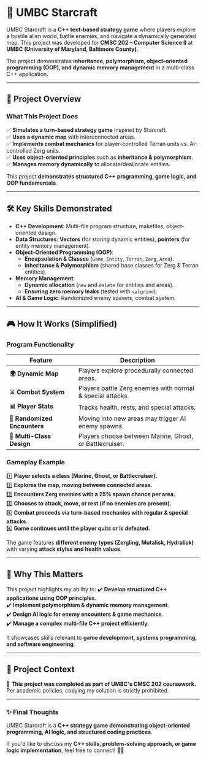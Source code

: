 # 🌌 UMBC Starcraft

UMBC Starcraft is a **C++ text-based strategy game** where players explore a hostile alien world, battle enemies, and navigate a dynamically generated map. This project was developed for **CMSC 202 – Computer Science II** at **UMBC (University of Maryland, Baltimore County).**  

The project demonstrates **inheritance, polymorphism, object-oriented programming (OOP), and dynamic memory management** in a multi-class C++ application.

---

## 📜 **Project Overview**
### **What This Project Does**
✅ **Simulates a turn-based strategy game** inspired by Starcraft.  
✅ **Uses a dynamic map** with interconnected areas.  
✅ **Implements combat mechanics** for player-controlled Terran units vs. AI-controlled Zerg units.  
✅ **Uses object-oriented principles** such as **inheritance & polymorphism**.  
✅ **Manages memory dynamically** to allocate/deallocate entities.  

This project **demonstrates structured C++ programming, game logic, and OOP fundamentals**.

---

## 🛠 **Key Skills Demonstrated**
- **C++ Development**: Multi-file program structure, makefiles, object-oriented design.
- **Data Structures**: **Vectors** (for storing dynamic entities), **pointers** (for entity memory management).
- **Object-Oriented Programming (OOP)**:
  - **Encapsulation & Classes** (`Game`, `Entity`, `Terran`, `Zerg`, `Area`).
  - **Inheritance & Polymorphism** (shared base classes for Zerg & Terran entities).
- **Memory Management**:
  - **Dynamic allocation** (`new` and `delete` for entities and areas).
  - **Ensuring zero memory leaks** (tested with `valgrind`).
- **AI & Game Logic**: Randomized enemy spawns, combat system.

---

## 🎮 **How It Works (Simplified)**
### **Program Functionality**
| Feature | Description |
|---------|------------|
| **🌍 Dynamic Map** | Players explore procedurally connected areas. |
| **⚔️ Combat System** | Players battle Zerg enemies with normal & special attacks. |
| **📊 Player Stats** | Tracks health, rests, and special attacks. |
| **🚀 Randomized Encounters** | Moving into new areas may trigger AI enemy spawns. |
| **📍 Multi-Class Design** | Players choose between Marine, Ghost, or Battlecruiser. |

### **Gameplay Example**
1️⃣ **Player selects a class (Marine, Ghost, or Battlecruiser).**  
2️⃣ **Explores the map, moving between connected areas.**  
3️⃣ **Encounters Zerg enemies with a 25% spawn chance per area.**  
4️⃣ **Chooses to attack, move, or rest (if no enemies are present).**  
5️⃣ **Combat proceeds via turn-based mechanics with regular & special attacks.**  
6️⃣ **Game continues until the player quits or is defeated.**  

The game features **different enemy types (Zergling, Mutalisk, Hydralisk)** with varying **attack styles and health values**.

---

## 🚀 **Why This Matters**
This project highlights my ability to:
✔️ **Develop structured C++ applications using OOP principles**.  
✔️ **Implement polymorphism & dynamic memory management**.  
✔️ **Design AI logic for enemy encounters & game mechanics**.  
✔️ **Manage a complex multi-file C++ project efficiently**.  

It showcases skills relevant to **game development, systems programming, and software engineering**.

---

## 📜 **Project Context**
🚨 **This project was completed as part of UMBC's CMSC 202 coursework.**  
Per academic policies, copying my solution is strictly prohibited.

---

### ✨ **Final Thoughts**
UMBC Starcraft is a **C++ strategy game demonstrating object-oriented programming, AI logic, and structured coding practices**.  

If you'd like to discuss my **C++ skills, problem-solving approach, or game logic implementation**, feel free to connect! 🚀😊
